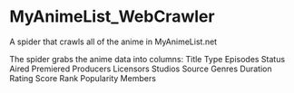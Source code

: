 # MyAnimeList_WebCrawler
A spider that crawls all of the anime in MyAnimeList.net 

The spider grabs the anime data into columns: 
Title
Type
Episodes
Status
Aired
Premiered
Producers
Licensors
Studios
Source
Genres
Duration
Rating
Score
Rank
Popularity
Members
